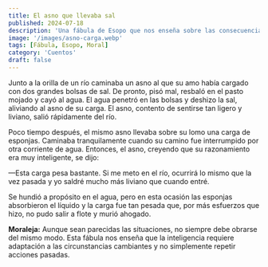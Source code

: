 ```yaml
---
title: El asno que llevaba sal
published: 2024-07-18
description: 'Una fábula de Esopo que nos enseña sobre las consecuencias de asumir que lo que funcionó una vez funcionará siempre en situaciones similares, a través de la historia de un asno y su carga de sal y esponjas.'
image: '/images/asno-carga.webp'
tags: [Fábula, Esopo, Moral]
category: 'Cuentos'
draft: false
---
```


Junto a la orilla de un río caminaba un asno al que su amo había cargado con dos grandes bolsas de sal. De pronto, pisó mal, resbaló en el pasto mojado y cayó al agua. El agua penetró en las bolsas y deshizo la sal, aliviando al asno de su carga. El asno, contento de sentirse tan ligero y liviano, salió rápidamente del río.

Poco tiempo después, el mismo asno llevaba sobre su lomo una carga de esponjas. Caminaba tranquilamente cuando su camino fue interrumpido por otra corriente de agua. Entonces, el asno, creyendo que su razonamiento era muy inteligente, se dijo:

—Esta carga pesa bastante. Si me meto en el río, ocurrirá lo mismo que la vez pasada y yo saldré mucho más liviano que cuando entré.

Se hundió a propósito en el agua, pero en esta ocasión las esponjas absorbieron el líquido y la carga fue tan pesada que, por más esfuerzos que hizo, no pudo salir a flote y murió ahogado.

**Moraleja:** Aunque sean parecidas las situaciones, no siempre debe obrarse del mismo modo. Esta fábula nos enseña que la inteligencia requiere adaptación a las circunstancias cambiantes y no simplemente repetir acciones pasadas.
